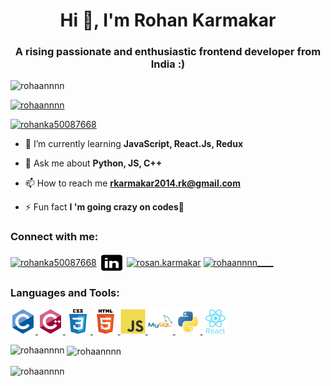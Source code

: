 <h1 align="center">Hi 👋, I'm Rohan Karmakar</h1>
<h3 align="center">A rising passionate and enthusiastic frontend developer from India :)</h3>

<p align="left"> <img src="https://komarev.com/ghpvc/?username=rohaannnn&label=Profile%20views&color=0e75b6&style=flat" alt="rohaannnn" /> </p>

<p align="left"> <a href="https://github.com/ryo-ma/github-profile-trophy"><img src="https://github-profile-trophy.vercel.app/?username=rohaannnn" alt="rohaannnn" /></a> </p>

<p align="left"> <a href="https://twitter.com/rohanka50087668" target="blank"><img src="https://img.shields.io/twitter/follow/rohanka50087668?logo=twitter&style=for-the-badge" alt="rohanka50087668" /></a> </p>

- 🌱 I’m currently learning **JavaScript, React.Js, Redux**

- 💬 Ask me about **Python, JS, C++**

- 📫 How to reach me **rkarmakar2014.rk@gmail.com**

- ⚡ Fun fact **I 'm going crazy on codes🥴**

<h3 align="left">Connect with me:</h3>
<p align="left">
<a href="https://twitter.com/rohanka50087668" target="blank"><img align="center" src="https://github.com/simple-icons/simple-icons/blob/develop/icons/twitter.svg" alt="rohanka50087668" height="30" width="40" /></a>
<a href="https://linkedin.com/in/rohan-karmakar2920" target="blank"><img align="center" src="https://github.com/simple-icons/simple-icons/blob/develop/icons/linkedin.svg" alt="rohan-karmakar2920" height="30" width="40" /></a>
<a href="https://fb.com/rosan.karmakar" target="blank"><img align="center" src="https://github.com/simple-icons/simple-icons/blob/develop/icons/facebook.svg" alt="rosan.karmakar" height="30" width="40" /></a>
<a href="https://instagram.com/rohaannnn____" target="blank"><img align="center"  src="https://github.com/simple-icons/simple-icons/blob/develop/icons/instagram.svg" alt="rohaannnn____" height="30" width="40" /></a>
</p>

<h3 align="left">Languages and Tools:</h3>
<p align="left"> <a href="https://www.cprogramming.com/" target="_blank"> <img src="https://raw.githubusercontent.com/devicons/devicon/master/icons/c/c-original.svg" alt="c" width="40" height="40"/> </a> <a href="https://www.w3schools.com/cpp/" target="_blank"> <img src="https://raw.githubusercontent.com/devicons/devicon/master/icons/cplusplus/cplusplus-original.svg" alt="cplusplus" width="40" height="40"/> </a> <a href="https://www.w3schools.com/css/" target="_blank"> <img src="https://raw.githubusercontent.com/devicons/devicon/master/icons/css3/css3-original-wordmark.svg" alt="css3" width="40" height="40"/> </a> <a href="https://www.w3.org/html/" target="_blank"> <img src="https://raw.githubusercontent.com/devicons/devicon/master/icons/html5/html5-original-wordmark.svg" alt="html5" width="40" height="40"/> </a> <a href="https://developer.mozilla.org/en-US/docs/Web/JavaScript" target="_blank"> <img src="https://raw.githubusercontent.com/devicons/devicon/master/icons/javascript/javascript-original.svg" alt="javascript" width="40" height="40"/> </a> <a href="https://www.mysql.com/" target="_blank"> <img src="https://raw.githubusercontent.com/devicons/devicon/master/icons/mysql/mysql-original-wordmark.svg" alt="mysql" width="40" height="40"/> </a> <a href="https://www.python.org" target="_blank"> <img src="https://raw.githubusercontent.com/devicons/devicon/master/icons/python/python-original.svg" alt="python" width="40" height="40"/> </a> <a href="https://reactjs.org/" target="_blank"> <img src="https://raw.githubusercontent.com/devicons/devicon/master/icons/react/react-original-wordmark.svg" alt="react" width="40" height="40"/> </a> </p>

<p><img align="left" src="https://github-readme-stats.vercel.app/api/top-langs?username=rohaannnn&show_icons=true&locale=en&layout=compact" alt="rohaannnn" /></p>

<p>&nbsp;<img align="center" src="https://github-readme-stats.vercel.app/api?username=rohaannnn&show_icons=true&locale=en" alt="rohaannnn" /></p>

<p><img align="center" src="https://github-readme-streak-stats.herokuapp.com/?user=rohaannnn&" alt="rohaannnn" /></p>

